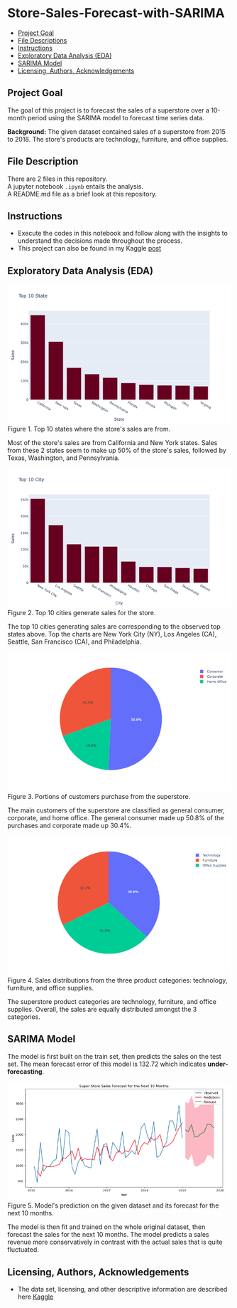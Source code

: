 # Store-Sales-Forecast-with-SARIMA
- [Project Goal](#Project-Goal)
- [File Descriptions](#File-Descriptions)
- [Instructions](#How-To-Run-This-Project)
- [Exploratory Data Analysis (EDA)](#EDA)
- [SARIMA Model](#Model)
- [Licensing, Authors, Acknowledgements](#License)

## Project Goal <a name="Project-Goal"></a>
The goal of this project is to forecast the sales of a superstore over a 10-month period using the SARIMA model to forecast time series data.

**Background:** The given dataset contained sales of a superstore from 2015 to 2018. The store's products are technology, furniture, and office supplies.

## File Description <a name="File-Descriptions"></a>
There are 2 files in this repository. <br>
A jupyter notebook `.ipynb` entails the analysis. <br>
A README.md file as a brief look at this repository.

## Instructions <a name="How-To-Run-This-Project"></a>
* Execute the codes in this notebook and follow along with the insights to understand the decisions made throughout the process.
* This project can also be found in my Kaggle [post](https://www.kaggle.com/code/azeotrope/store-sales-forecasting-with-sarima)

## Exploratory Data Analysis (EDA) <a name="EDA"></a>

![10_states](img/state.png)<br>
Figure 1. Top 10 states where the store's sales are from.

Most of the store's sales are from California and New York states. Sales from these 2 states seem to make up 50% of the store's sales, followed by Texas, Washington, and Pennsylvania. 

![10_cities](img/city.png)<br>
Figure 2. Top 10 cities generate sales for the store.

The top 10 cities generating sales are corresponding to the observed top states above. Top the charts are New York City (NY), Los Angeles (CA), Seattle, San Francisco (CA), and Philadelphia. 

![customers](img/cust_seg.png)<br>
Figure 3. Portions of customers purchase from the superstore.

The main customers of the superstore are classified as general consumer, corporate, and home office. The general consumer made up 50.8% of the purchases and corporate made up 30.4%.

![products](img/product_cat.png)<br>
Figure 4. Sales distributions from the three product categories: technology, furniture, and office supplies.

The superstore product categories are technology, furniture, and office supplies. Overall, the sales are equally distributed amongst the 3 categories. 

## SARIMA Model <a name="Model"></a>
The model is first built on the train set, then predicts the sales on the test set. 
The mean forecast error of this model is 132.72 which indicates **under-forecasting**. 

![SARIMA](img/SARIMA_model.png)<br>
Figure 5. Model's prediction on the given dataset and its forecast for the next 10 months.

The model is then fit and trained on the whole original dataset, then forecast the sales for the next 10 months. 
The model predicts a sales revenue more conservatively in contrast with the actual sales that is quite fluctuated.

## Licensing, Authors, Acknowledgements <a name="License"></a>
* The data set, licensing, and other descriptive information are described here [Kaggle](https://www.kaggle.com/datasets/rohitsahoo/sales-forecasting)
